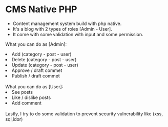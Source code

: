 # CMS Native PHP

- Content management system build with php native. 
- It's a blog with 2 types of roles [Admin - User].
- It come with some validation with input and some permission.

What you can do as [Admin]:
<br>
  <li>Add    (category - post - user)</li>
  <li>Delete (category - post - user)</li>
  <li>Update (category - post - user)</li>
  <li>Approve / draft commet</li>
  <li>Publish / draft commet</li>
  <br>
What you can do as [User]: 
<br>
  <li>See posts</li>
  <li>Like / dislike posts</li>
  <li>Add comment</li>
  <br>
Lastly, I try to do some validation to prevent security vulnerability like (xss, sql,idor)
